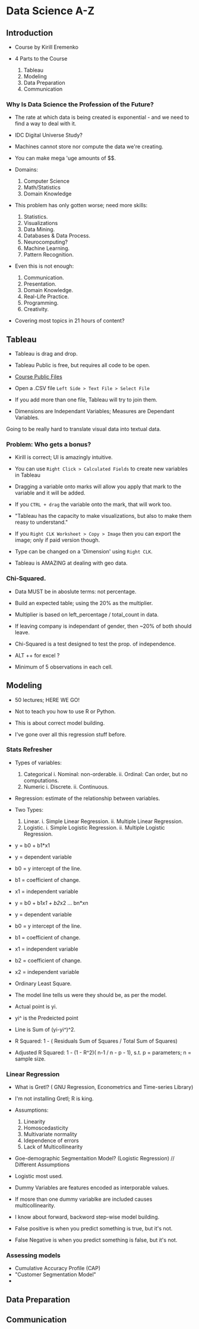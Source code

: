 # Data Science A-Z

## Introduction
- Course by Kirill Eremenko

- 4 Parts to the Course
	1. Tableau
	2. Modeling
	3. Data Preparation
	4. Communication

### Why Is Data Science the Profession of the Future?
- The rate at which data is being created is exponential - and we need to find a way to deal with it.
- IDC Digital Universe Study?
- Machines cannot store nor compute the data we're creating.
- You can make mega 'uge amounts of $$.

- Domains:
	1. Computer Science
	2. Math/Statistics
	3. Domain Knowledge
- This problem has only gotten worse; need more skills:
	1. Statistics.
	2. Visualizations
	3. Data Mining.
	4. Databases & Data Process.
	5. Neurocomputing?
	6. Machine Learning.
	7. Pattern Recognition.

- Even this is not enough:
	1. Communication.
	2. Presentation.
	3. Domain Knowledge.
	4. Real-Life Practice.
	5. Programming.
	6. Creativity.

- Covering most topics in 21 hours of content?

## Tableau
- Tableau is drag and drop.
- Tableau Public is free, but requires all code to be open.
- [Course Public Files](http://www.superdatascience.com/training)
- Open a .CSV file `Left Side > Text File > Select File`
- If you add more than one file, Tableau will try to join them.

- Dimensions are Independant Variables; Measures are Dependant Variables.

Going to be really hard to translate visual data into textual data.

### Problem: Who gets a bonus?
- Kirill is correct; UI is amazingly intuitive.
- You can use `Right Click > Calculated Fields` to create new variables in Tableau
- Dragging a variable onto marks will allow you apply that mark to the variable and it will be added.
- If you `CTRL + drag` the variable onto the mark, that will work too.
- "Tableau has the capacity to make visualizations, but also to make them reasy to understand."
- If you `Right CLK Worksheet > Copy > Image` then you can export the image; only if paid version though.

- Type can be changed on a 'Dimension' using `Right CLK`.
- Tableau is AMAZING at dealing with geo data.

### Chi-Squared.
- Data MUST be in aboslute terms: not percentage.
- Build an expected table; using the 20% as the multiplier.
- Multiplier is based on left_percentage / total_count in data.
- If leaving company is independant of gender, then ~20% of both should leave.
- Chi-Squared is a test designed to test the prop. of independence.

- ALT ++  for excel ?
- Minimum of 5 observations in each cell.



## Modeling
- 50 lectures; HERE WE GO!
- Not to teach you how to use R or Python.
- This is about correct model building.

- I've gone over all this regression stuff before.

### Stats Refresher
- Types of variables:
	1. Categorical
		i. Nominal: non-orderable.
		ii. Ordinal: Can order, but no computations.
	2. Numeric
		i. Discrete.
		ii. Continuous.

- Regression: estimate of the relationship between variables.
- Two Types:
	1. Linear.
		i. Simple Linear Regression.
		ii. Multiple Linear Regression.
	2. Logistic.
		i. Simple Logistic Regression.
		ii. Multiple Logistic Regression.

- y = b0 + b1*x1

- y = dependent variable
- b0 = y intercept of the line.
- b1 = coefficient of change.
- x1 = independent variable

- y = b0 + b1*x1 + b2*x2 ... bn*xn
- y = dependent variable
- b0 = y intercept of the line.
- b1 = coefficient of change.
- x1 = independent variable
- b2 = coefficient of change.
- x2 = independent variable


- Ordinary Least Square.
- The model line tells us were they should be, as per the model.
- Actual point is yi.
- yi^ is the Predeicted point

- Line is Sum of (yi-yi^)^2.

- R Squared: 1 - ( Residuals Sum of Squares / Total Sum of Squares)
- Adjusted R Squared: 1 - (1 - R^2)( n-1 / n - p - 1), s.t. p = parameters; n = sample size.


### Linear Regression
- What is Gretl? ( GNU Regression, Econometrics and Time-series Library)
- I'm not installing Gretl; R is king.
- Assumptions:
	1. Linearity
	2. Homoscedasticity
	3. Multivariate normality
	4. Idependence of errors
	5. Lack of Multicollinearity

- Goe-demographic Segmentaition Model? (Logistic Regression) // Different Assumptions
- Logistic most used.

- Dummy Variables are features encoded as interporable values.

- If mosre than one dummy variablke are included causes multicollinearity.
- I know about forward, backword step-wise model building.

- False positive is when you predict something is true, but it's not.
- False Negative is when you predict something is false, but it's not.

### Assessing models
- Cumulative Accuracy Profile (CAP)
- "Customer Segmentation Model"
- 



## Data Preparation

## Communication
